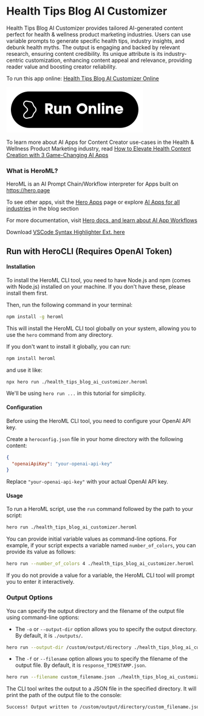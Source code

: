 # Health Tips Blog AI Customizer

Health Tips Blog AI Customizer provides tailored AI-generated content perfect for health & wellness product marketing industries. Users can use variable prompts to generate specific health tips, industry insights, and debunk health myths. The output is engaging and backed by relevant research, ensuring content credibility. Its unique attribute is its industry-centric customization, enhancing content appeal and relevance, providing reader value and boosting creator reliability.

To run this app online: [Health Tips Blog AI Customizer Online](https://hero.page/app/health-tips-blog-ai-customizer-ai-powered-industry-specific-health-blogging/yqmT07su664XHZpSNtad)

[![Run Health Tips Blog AI Customizer Online](/assets/run.svg)](https://hero.page/app/health-tips-blog-ai-customizer-ai-powered-industry-specific-health-blogging/yqmT07su664XHZpSNtad)

To learn more about AI Apps for Content Creator use-cases in the Health & Wellness Product Marketing industry, read [How to Elevate Health Content Creation with 3 Game-Changing AI Apps](https://hero.page/blog/ai/health-and-wellness-product-marketing/how-to-elevate-health-content-creation-with-3-game-changing-ai-apps/170940)

### What is HeroML?
HeroML is an AI Prompt Chain/Workflow interpreter for Apps built on https://hero.page 

To see other apps, visit the [Hero Apps](https://hero.page/apps) page or explore [AI Apps for all industries](https://hero.page/blog) in the blog section

For more documentation, visit [Hero docs, and learn about AI App Workflows](https://hero.page/tutorials/introduction-to-heroml)

Download [VSCode Syntax Highlighter Ext. here](https://marketplace.visualstudio.com/items?itemName=hero-page.heroml)

## Run with HeroCLI (Requires OpenAI Token)

#### Installation

To install the HeroML CLI tool, you need to have Node.js and npm (comes with Node.js) installed on your machine. If you don't have these, please install them first. 

Then, run the following command in your terminal:

```bash
npm install -g heroml
```

This will install the HeroML CLI tool globally on your system, allowing you to use the `hero` command from any directory.

If you don't want to install it globally, you can run:

```bash
npm install heroml
```

and use it like:

```bash
npx hero run ./health_tips_blog_ai_customizer.heroml
```

We'll be using `hero run ...` in this tutorial for simplicity.

#### Configuration

Before using the HeroML CLI tool, you need to configure your OpenAI API key. 

Create a `heroconfig.json` file in your home directory with the following content:

```json
{
  "openaiApiKey": "your-openai-api-key"
}
```

Replace `"your-openai-api-key"` with your actual OpenAI API key.

#### Usage

To run a HeroML script, use the `run` command followed by the path to your script:

```bash
hero run ./health_tips_blog_ai_customizer.heroml
```

You can provide initial variable values as command-line options. For example, if your script expects a variable named `number_of_colors`, you can provide its value as follows:

```bash
hero run --number_of_colors 4 ./health_tips_blog_ai_customizer.heroml
```

If you do not provide a value for a variable, the HeroML CLI tool will prompt you to enter it interactively.

### Output Options

You can specify the output directory and the filename of the output file using command-line options:

- The `-o` or `--output-dir` option allows you to specify the output directory. By default, it is `./outputs/`.

```bash
hero run --output-dir /custom/output/directory ./health_tips_blog_ai_customizer.heroml
```

- The `-f` or `--filename` option allows you to specify the filename of the output file. By default, it is `response_TIMESTAMP.json`.

```bash
hero run --filename custom_filename.json ./health_tips_blog_ai_customizer.heroml
```

The CLI tool writes the output to a JSON file in the specified directory. It will print the path of the output file to the console:

```bash
Success! Output written to /custom/output/directory/custom_filename.json
```

